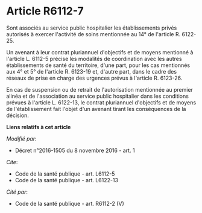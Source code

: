 # Article R6112-7

Sont associés au service public hospitalier les établissements privés autorisés à exercer l'activité de soins mentionnée au
14° de l'article R. 6122-25. 

Un avenant à leur contrat pluriannuel d'objectifs et de moyens mentionné à l'article L. 6112-5 précise les modalités de
coordination avec les autres établissements de santé du territoire, d'une part, pour les cas mentionnés aux 4° et 5° de
l'article R. 6123-19 et, d'autre part, dans le cadre des réseaux de prise en charge des urgences prévus à l'article R.
6123-26. 

En cas de suspension ou de retrait de l'autorisation mentionnée au premier alinéa et de l'association au service public
hospitalier dans les conditions prévues à l'article L. 6122-13, le contrat pluriannuel d'objectifs et de moyens de
l'établissement fait l'objet d'un avenant tirant les conséquences de la décision.

**Liens relatifs à cet article**

_Modifié par_:

  - Décret n°2016-1505 du 8 novembre 2016 - art. 1

_Cite_:

  - Code de la santé publique - art. L6112-5
  - Code de la santé publique - art. L6122-13

_Cité par_:

  - Code de la santé publique - art. R6112-2 (V)
